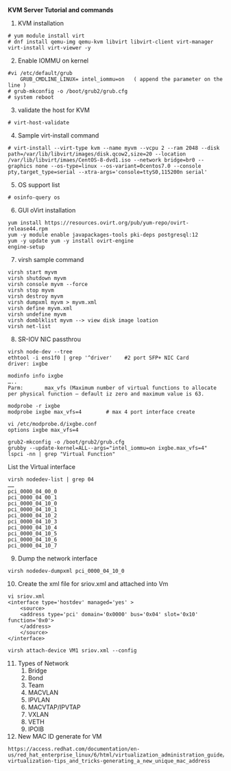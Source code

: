 **KVM Server Tutorial and commands**
1. KVM installation
```
# yum module install virt
# dnf install qemu-img qemu-kvm libvirt libvirt-client virt-manager virt-install virt-viewer -y
```
2. Enable IOMMU on kernel
```
#vi /etc/default/grub
	GRUB_CMDLINE_LINUX= intel_iommu=on   ( append the parameter on the line ) 
# grub-mkconfig -o /boot/grub2/grub.cfg
# system reboot
```
3. validate the host for KVM 
```
# virt-host-validate
```
4. Sample virt-install command 
```
# virt-install --virt-type kvm --name myvm --vcpu 2 --ram 2048 --disk path=/var/lib/libvirt/images/disk.qcow2,size=20 --location /var/lib/libvirt/imaes/CentOS-8-dvd1.iso --network bridge=br0 --graphics none --os-type=linux --os-variant=0centos7.0 --console pty,target_type=serial --xtra-args='console=ttyS0,115200n serial' 
```
5. OS support list
```
# osinfo-query os
```
6. GUI oVirt installation
```
yum install https://resources.ovirt.org/pub/yum-repo/ovirt-release44.rpm 
yum -y module enable javapackages-tools pki-deps postgresql:12 
yum -y update yum -y install ovirt-engine
engine-setup
```
7. virsh sample command 
```
virsh start myvm
virsh shutdown myvm
virsh console myvm --force
virsh stop myvm
virsh destroy myvm
virsh dumpxml myvm > myvm.xml
virsh define myvm.xml
virsh undefine myvm
virsh domblklist myvm --> view disk image loation
virsh net-list
```
8. SR-IOV NIC passthrou
```
virsh node-dev --tree
ethtool -i ens1f0 | grep '^driver'    #2 port SFP+ NIC Card
driver: ixgbe

modinfo info ixgbe
…..
Parm:		max_vfs (Maximum number of virtual functions to allocate per physical function – default iz zero and maximum value is 63.

modprobe -r ixgbe
modprobe ixgbe max_vfs=4        # max 4 port interface create

vi /etc/modprobe.d/ixgbe.conf
options ixgbe max_vfs=4

grub2-mkconfig -o /boot/grub2/grub.cfg
grubby --update-kernel=ALL--args="intel_iommu=on ixgbe.max_vfs=4"
lspci -nn | grep "Virtual Function"

```
List the Virtual interface
```
virsh nodedev-list | grep 04 
……
pci_0000_04_00_0
pci_0000_04_00_1
pci_0000_04_10_0
pci_0000_04_10_1
pci_0000_04_10_2
pci_0000_04_10_3
pci_0000_04_10_4
pci_0000_04_10_5
pci_0000_04_10_6
pci_0000_04_10_7
```
9. Dump the network interface
```
virsh nodedev-dumpxml pci_0000_04_10_0
```
10. Create the xml file for sriov.xml and attached into Vm
```
vi sriov.xml
<interface type='hostdev' managed='yes' >
    <source>
    <address type='pci' domain='0x0000' bus='0x04' slot='0x10' function='0x0'>
    </address>
    </source>
</interface>

virsh attach-device VM1 sriov.xml --config
```
11. Types of Network
	1. Bridge
	2. Bond
	3. Team
	4. MACVLAN
	5. IPVLAN
	6. MACVTAP/IPVTAP
	7. VXLAN
	8. VETH
	9. IPOIB
12. New MAC ID generate for VM
```
https://access.redhat.com/documentation/en-us/red_hat_enterprise_linux/6/html/virtualization_administration_guide/sect-virtualization-tips_and_tricks-generating_a_new_unique_mac_address
```

